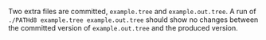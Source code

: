 Two extra files are committed, `example.tree` and `example.out.tree`.
A run of `./PATHd8 example.tree example.out.tree` should show no changes
between the committed version of `example.out.tree` and the produced version.
